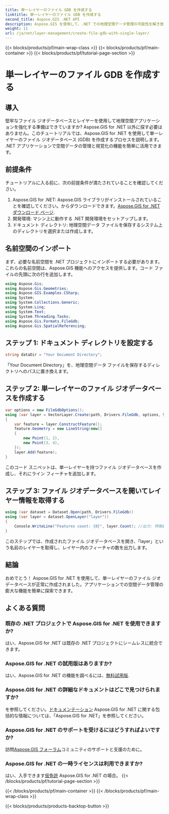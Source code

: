 ```yaml
---
title: 単一レイヤーのファイル GDB を作成する
linktitle: 単一レイヤーのファイル GDB を作成する
second_title: Aspose.GIS .NET API
description: Aspose.GIS を使用して、.NET での地理空間データ管理の可能性を解き放ちます。ファイル ジオデータベースとレイヤーを作成する方法を段階的に学習します。ダウンロード中！
weight: 11
url: /ja/net/layer-management/create-file-gdb-with-single-layer/
---
```


{{< blocks/products/pf/main-wrap-class >}}
{{< blocks/products/pf/main-container >}}
{{< blocks/products/pf/tutorial-page-section >}}

# 単一レイヤーのファイル GDB を作成する

## 導入
堅牢なファイル ジオデータベースとレイヤーを使用して地理空間アプリケーションを強化する準備はできていますか? Aspose.GIS for .NET 以外に探す必要はありません。このチュートリアルでは、Aspose.GIS for .NET を使用して単一レイヤーのファイル ジオデータベース (GDB) を作成するプロセスを説明します。 .NET アプリケーションで空間データの管理と視覚化の機能を簡単に活用できます。
## 前提条件
チュートリアルに入る前に、次の前提条件が満たされていることを確認してください。
1.  Aspose.GIS for .NET: Aspose.GIS ライブラリがインストールされていることを確認してください。からダウンロードできます。[Aspose.GIS for .NET ダウンロード ページ](https://releases.aspose.com/gis/net/).
2. 開発環境: マシン上に動作する .NET 開発環境をセットアップします。
3. ドキュメント ディレクトリ: 地理空間データ ファイルを保存するシステム上のディレクトリを選択または作成します。
## 名前空間のインポート
まず、必要な名前空間を .NET プロジェクトにインポートする必要があります。これらの名前空間は、Aspose.GIS 機能へのアクセスを提供します。コード ファイルの先頭に次の行を追加します。
```csharp
using Aspose.Gis;
using Aspose.Gis.Geometries;
using Aspose.GIS.Examples.CSharp;
using System;
using System.Collections.Generic;
using System.Linq;
using System.Text;
using System.Threading.Tasks;
using Aspose.Gis.Formats.FileGdb;
using Aspose.Gis.SpatialReferencing;
```
## ステップ 1: ドキュメント ディレクトリを設定する
```csharp
string dataDir = "Your Document Directory";
```
「Your Document Directory」を、地理空間データ ファイルを保存するディレクトリへのパスに置き換えます。
## ステップ 2: 単一レイヤーのファイル ジオデータベースを作成する
```csharp
var options = new FileGdbOptions();
using (var layer = VectorLayer.Create(path, Drivers.FileGdb, options, SpatialReferenceSystem.Wgs84))
{
    var feature = layer.ConstructFeature();
    feature.Geometry = new LineString(new[]
    {
        new Point(1, 2),
        new Point(3, 4),
    });
    layer.Add(feature);
}
```
このコード スニペットは、単一レイヤーを持つファイル ジオデータベースを作成し、それにライン フィーチャを追加します。
## ステップ 3: ファイル ジオデータベースを開いてレイヤー情報を取得する
```csharp
using (var dataset = Dataset.Open(path, Drivers.FileGdb))
using (var layer = dataset.OpenLayer("layer"))
{
    Console.WriteLine("Features count: {0}", layer.Count); //出力: 特徴数: 1
}
```
このステップでは、作成されたファイル ジオデータベースを開き、「layer」という名前のレイヤーを取得し、レイヤー内のフィーチャの数を出力します。
## 結論
おめでとう！ Aspose.GIS for .NET を使用して、単一レイヤーのファイル ジオデータベースが正常に作成されました。アプリケーションでの空間データ管理の膨大な機能を簡単に探索できます。
## よくある質問
### 既存の .NET プロジェクトで Aspose.GIS for .NET を使用できますか?
はい、Aspose.GIS for .NET は既存の .NET プロジェクトにシームレスに統合できます。
### Aspose.GIS for .NET の試用版はありますか?
はい、Aspose.GIS for .NET の機能を調べるには、[無料試用版](https://releases.aspose.com/).
### Aspose.GIS for .NET の詳細なドキュメントはどこで見つけられますか?
を参照してください。[ドキュメンテーション](https://reference.aspose.com/gis/net/) Aspose.GIS for .NET に関する包括的な情報については、「Aspose.GIS for .NET」を参照してください。
### Aspose.GIS for .NET のサポートを受けるにはどうすればよいですか?
訪問[Aspose.GIS フォーラム](https://forum.aspose.com/c/gis/33)コミュニティのサポートと支援のために。
### Aspose.GIS for .NET の一時ライセンスは利用できますか?
はい、入手できます[仮免許](https://purchase.aspose.com/temporary-license/) Aspose.GIS for .NET の場合。
{{< /blocks/products/pf/tutorial-page-section >}}

{{< /blocks/products/pf/main-container >}}
{{< /blocks/products/pf/main-wrap-class >}}

{{< blocks/products/products-backtop-button >}}
